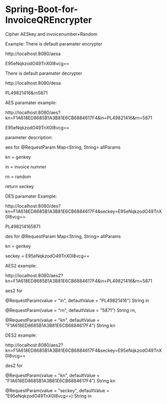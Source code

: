 # Spring-Boot-for-InvoiceQREncrypter
Cipher AESkey and invoicenumber+Random

Example:
There is default paramater encrypter

http://localhost:8080/aesa

E95eNqkzodO49TnX0I8vcg==

There is default paramater decrypter

http://localhost:8080/desa

PL49821416&rn5871



AES paramater example:

http://localhost:8080/aes?kn=F1A618ED8685B1A3B81E6CB6884617F4&in=PL49821416&rn=5871

E95eNqkzodO49TnX0I8vcg==

parameter description:


aes for @RequestParam Map<String, String> allParams

kn = genkey

in = invoice numner

rn = random

return seckey



DES paramater Example:

http://localhost:8080/des?kn=F1A618ED8685B1A3B81E6CB6884617F4&seckey=E95eNqkzodO49TnX0I8vcg==

PL498214165871

des for @RequestParam Map<String, String> allParams

kn = genkey

seckey = E95eNqkzodO49TnX0I8vcg==



AES2 example:

http://localhost:8080/aes2?kn=F1A618ED8685B1A3B81E6CB6884617F4&in=PL49821416&rn=5871

aes2 for   

@RequestParam(value = "in", defaultValue = "PL49821416") String in

@RequestParam(value = "rn", defaultValue = "5871") String rn,

@RequestParam(value = "kn", defaultValue = "F1A618ED8685B1A3B81E6CB6884617F4") String kn



DES2 example:

http://localhost:8080/aes2?kn=F1A618ED8685B1A3B81E6CB6884617F4&seckey=E95eNqkzodO49TnX0I8vcg==

des2 for   

@RequestParam(value = "kn", defaultValue = "F1A618ED8685B1A3B81E6CB6884617F4") String kn

@RequestParam(value = "seckey", defaultValue = "E95eNqkzodO49TnX0I8vcg==) String in
